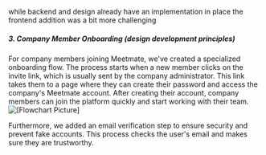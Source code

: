 while backend and design already have an implementation in place the frontend addition was a bit more challenging

##### 3. Company Member Onboarding (design development principles)

For company members joining Meetmate, we've created a specialized onboarding flow. The process starts when a new member clicks on the invite link, which is usually sent by the company administrator. This link takes them to a page where they can create their password and access the company's Meetmate account. After creating their account, company members can join the platform quickly and start working with their team.
![[Flowchart Picture]](../../assets/member-start.png)

Furthermore, we added an email verification step to ensure security and prevent fake accounts. This process checks the user's email and makes sure they are trustworthy. 